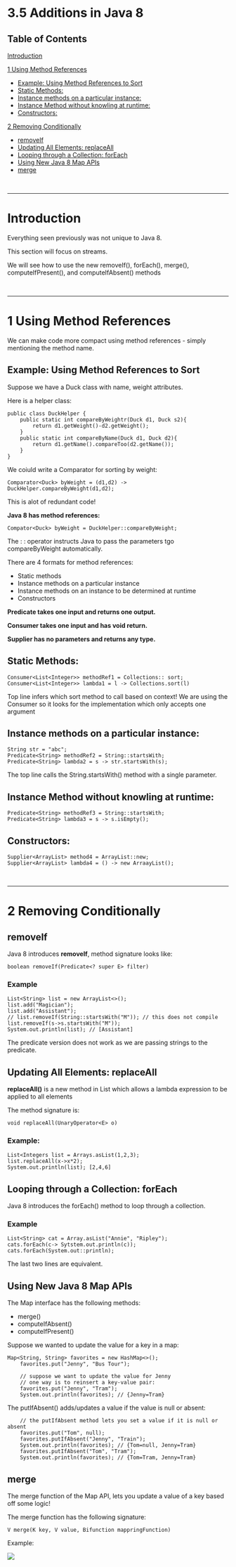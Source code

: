 # 3.5 Additions in Java 8

## Table of Contents

[Introduction](#introduction)

[1 Using Method References](#1-using-method-references)
- [Example: Using Method References to Sort](#example-using-method-references-to-sort)
- [Static Methods:](#static-methods)
- [Instance methods on a particular instance:](#instance-methods-on-a-particular-instance)
- [Instance Method without knowling at runtime:](#instance-method-without-knowling-at-runtime)
- [Constructors:](#constructors)

[2 Removing Conditionally](#2-removing-conditionally)
  - [removeIf](#removeif)
  - [Updating All Elements: replaceAll](#updating-all-elements-replaceall)
  - [Looping through a Collection: forEach](#looping-through-a-collection-foreach)
  - [Using New Java 8 Map APIs](#using-new-java-8-map-apis)
  - [merge](#merge)

<br><hr>

# Introduction

Everything seen previously was not unique to Java 8.

This section will focus on streams.

We will see how to use the new removeIf(), forEach(), merge(), computeIfPresent(), and computeIfAbsent() methods

<br><hr>

# 1 Using Method References

We can make code more compact using method references - simply mentioning the method name.

## Example: Using Method References to Sort

Suppose we have a Duck class with name, weight attributes.

Here is a helper class:

    public class DuckHelper {
        public static int compareByWeightr(Duck d1, Duck s2){
            return d1.getWeight()-d2.getWeight();
        }
        public static int compareByName(Duck d1, Duck d2){
            return d1.getName().compareToo(d2.getName());
        }
    }

We coiuld write a Comparator for sorting by weight:

    Comparator<Duck> byWeight = (d1,d2) -> DuckHelper.compareByWeight(d1,d2);

This is alot of redundant code!

**Java 8 has method references:**

    Compator<Duck> byWeight = DuckHelper::compareByWeight;

The : : operator instructs Java to pass the parameters tgo compareByWeight automatically. 

There are 4 formats for method references:

* Static methods
* Instance methods on a particular instance
* Instance methods on an instance to be determined at runtime
* Constructors

**Predicate takes one input and returns one output.**

**Consumer takes one input and has void return.**

**Supplier has no parameters and returns any type.**

## Static Methods:

    Consumer<List<Integer>> methodRef1 = Collections:: sort;
    Consumer<List<Integer>> lambda1 = l -> Collections.sort(l)

Top line infers which sort method to call based on context! We are using the Consumer so it looks for the implementation which only accepts one argument

## Instance methods on a particular instance:

    String str = "abc";
    Predicate<String> methodRef2 = String::startsWith;
    Predicate<String> lambda2 = s -> str.startsWith(s);

The top line calls the String.startsWith() method with a single parameter.

## Instance Method without knowling at runtime:

    Predicate<String> methodRef3 = String::startsWith;
    Predicate<String> lambda3 = s -> s.isEmpty();

## Constructors:

    Supplier<ArrayList> method4 = ArrayList::new;
    Supplier<ArrayList> lambda4 = () -> new ArraayList();

<br><hr>

# 2 Removing Conditionally

## removeIf

Java 8 introduces **removeIf**, method signature looks like:

    boolean removeIf(Predicate<? super E> filter)

### Example
        
    List<String> list = new ArrayList<>();
	list.add("Magician");
	list.add("Assistant");
	// list.removeIf(String::startsWith("M")); // this does not compile
	list.removeIf(s->s.startsWith("M"));
	System.out.println(list); // [Assistant]

The predicate version does not work as we are passing strings to the predicate.

## Updating All Elements: replaceAll

**replaceAll()** is a new method in List which allows a lambda expression to be applied to all elements

The method signature is:

    void replaceAll(UnaryOperator<E> o)

### Example:

    List<Integers list = Arrays.asList(1,2,3);
    list.replaceAll(x->x*2);
    System.out.println(list); [2,4,6]

## Looping through a Collection: forEach

Java 8 introduces the forEach() method to loop through a collection.

### Example

    List<String> cat = Array.asList("Annie", "Ripley");
    cats.forEach(c-> Sytstem.out.println(c));
    cats.forEach(System.out::println);

The last two lines are equivalent.

## Using New Java 8 Map APIs

The Map interface has the following methods:

* merge()
* computeIfAbsent()
* computeIfPresent()

Suppose we wanted to update the value for a key in a map:

    Map<String, String> favorites = new HashMap<>();
		favorites.put("Jenny", "Bus Tour");
		
		// suppose we want to update the value for Jenny
		// one way is to reinsert a key-value pair:
		favorites.put("Jenny", "Tram");
		System.out.println(favorites); // {Jenny=Tram}
		
The putIfAbsent() adds/updates a value if the value is null or absent:

		// the putIfAbsent method lets you set a value if it is null or absent
		favorites.put("Tom", null);
		favorites.putIfAbsent("Jenny", "Train");
		System.out.println(favorites); // {Tom=null, Jenny=Tram}
		favorites.putIfAbsent("Tom", "Tram");
		System.out.println(favorites); // {Tom=Tram, Jenny=Tram}

## merge

The merge function of the Map API, lets you update a value of a key based off some logic!

The merge function has the following signature:

    V merge(K key, V value, Bifunction mappringFunction)

Example:

![](2023-01-07-14-32-57.png)

